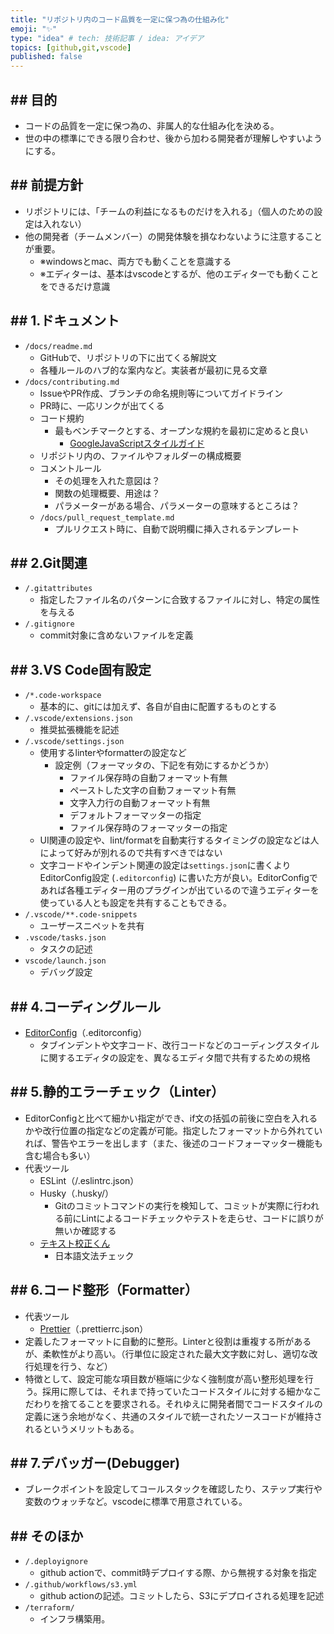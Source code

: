 ```yaml
---
title: "リポジトリ内のコード品質を一定に保つ為の仕組み化"
emoji: "✨"
type: "idea" # tech: 技術記事 / idea: アイデア
topics: [github,git,vscode]
published: false
---
```


## ## 目的

- コードの品質を一定に保つ為の、非属人的な仕組み化を決める。
- 世の中の標準にできる限り合わせ、後から加わる開発者が理解しやすいようにする。

## ## 前提方針

- リポジトリには、「チームの利益になるものだけを入れる」（個人のための設定は入れない）
- 他の開発者（チームメンバー）の開発体験を損なわないように注意することが重要。
  - ※windowsとmac、両方でも動くことを意識する
  - ※エディターは、基本はvscodeとするが、他のエディターでも動くことをできるだけ意識

## ## 1.ドキュメント

- `/docs/readme.md`
  - GitHubで、リポジトリの下に出てくる解説文
  - 各種ルールのハブ的な案内など。実装者が最初に見る文章
- `/docs/contributing.md`
  - IssueやPR作成、ブランチの命名規則等についてガイドライン
  - PR時に、一応リンクが出てくる
  - コード規約
    - 最もベンチマークとする、オープンな規約を最初に定めると良い
      - [GoogleJavaScriptスタイルガイド](https://google.github.io/styleguide/jsguide.html)
  - リポジトリ内の、ファイルやフォルダーの構成概要
  - コメントルール
    - その処理を入れた意図は？
    - 関数の処理概要、用途は？
    - パラメーターがある場合、パラメーターの意味するところは？
  - `/docs/pull_request_template.md`
    - プルリクエスト時に、自動で説明欄に挿入されるテンプレート

## ## 2.Git関連

- `/.gitattributes`
  - 指定したファイル名のパターンに合致するファイルに対し、特定の属性を与える
- `/.gitignore`
  - commit対象に含めないファイルを定義

## ## 3.VS Code固有設定

- `/*.code-workspace`
  - 基本的に、gitには加えず、各自が自由に配置するものとする
- `/.vscode/extensions.json`
  - 推奨拡張機能を記述
- `/.vscode/settings.json`
  - 使用するlinterやformatterの設定など
    - 設定例（フォーマッタの、下記を有効にするかどうか）
      - ファイル保存時の自動フォーマット有無
      - ペーストした文字の自動フォーマット有無
      - 文字入力行の自動フォーマット有無
      - デフォルトフォーマッターの指定
      - ファイル保存時のフォーマッターの指定
  - UI関連の設定や、lint/formatを自動実行するタイミングの設定などは人によって好みが別れるので共有すべきではない
  - 文字コードやインデント関連の設定は`settings.json`に書くよりEditorConfig設定 (`.editorconfig`) に書いた方が良い。EditorConfigであれば各種エディター用のプラグインが出ているので違うエディターを使っている人とも設定を共有することもできる。
- `/.vscode/**.code-snippets`
  - ユーザースニペットを共有
- `.vscode/tasks.json`
  - タスクの記述
- `vscode/launch.json`
  - デバッグ設定

## ## 4.コーディングルール

- [EditorConfig](https://marketplace.visualstudio.com/items?itemName=EditorConfig.EditorConfig)（.editorconfig）
  - タブインデントや文字コード、改行コードなどのコーディングスタイルに関するエディタの設定を、異なるエディタ間で共有するための規格

## ## 5.静的エラーチェック（Linter）

- EditorConfigと比べて細かい指定ができ、if文の括弧の前後に空白を入れるかや改行位置の指定などの定義が可能。指定したフォーマットから外れていれば、警告やエラーを出します（また、後述のコードフォーマッター機能も含む場合も多い）
- 代表ツール
  - ESLint（/.eslintrc.json）
  - Husky（.husky/）
    - Gitのコミットコマンドの実行を検知して、コミットが実際に行われる前にLintによるコードチェックやテストを走らせ、コードに誤りが無いか確認する
  - [テキスト校正くん](https://marketplace.visualstudio.com/items?itemName=ICS.japanese-proofreading)
    - 日本語文法チェック

## ## 6.コード整形（Formatter）

- 代表ツール
  - [Prettier](https://marketplace.visualstudio.com/items?itemName=esbenp.prettier-vscode)（.prettierrc.json）
- 定義したフォーマットに自動的に整形。Linterと役割は重複する所があるが、柔軟性がより高い。（行単位に設定された最大文字数に対し、適切な改行処理を行う、など）
- 特徴として、設定可能な項目数が極端に少なく強制度が高い整形処理を行う。採用に際しては、それまで持っていたコードスタイルに対する細かなこだわりを捨てることを要求される。それゆえに開発者間でコードスタイルの定義に迷う余地がなく、共通のスタイルで統一されたソースコードが維持されるというメリットもある。

## ## 7.デバッガー(Debugger)

- ブレークポイントを設定してコールスタックを確認したり、ステップ実行や変数のウォッチなど。vscodeに標準で用意されている。

## ## そのほか

- `/.deployignore`
  - github actionで、commit時デプロイする際、から無視する対象を指定
- `/.github/workflows/s3.yml`
  - github actionの記述。コミットしたら、S3にデプロイされる処理を記述
- `/terraform/`
  - インフラ構築用。
